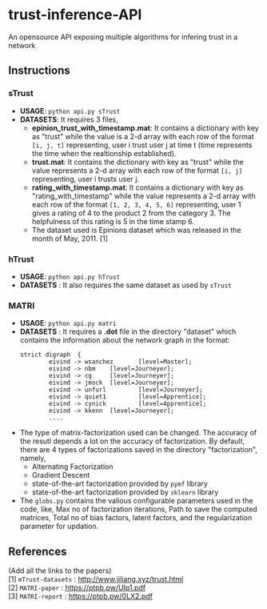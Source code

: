 # trust-inference-API
An opensource API exposing multiple algorithms for infering trust in a network

## Instructions
### sTrust
- **USAGE**: `python api.py sTrust`
- **DATASETS**: It requires 3 files,
  - **epinion_trust_with_timestamp.mat**: It contains a dictionary with key as "trust" while the value is a 2-d array with each row of the format `[i, j, t]` representing, user i trust user j at time t (time represents the time when the realtionship established).
  - **trust.mat**: It contains the dictionary with key as "trust" while the value represents a 2-d array with each row of the format `[i, j]` representing, user i trusts user j.
  - **rating_with_timestamp.mat**: It contains a dictionary with key as "rating_with_timestamp" while the value represents a 2-d array with each row of the format `[1, 2, 3, 4, 5, 6]` representing, user 1 gives a rating of 4 to the product 2 from the category 3. The helpfulness of this rating is 5 in the time stamp 6. 
  - The dataset used is Epinions dataset which was released in the month of May, 2011. [1]


### hTrust
- **USAGE**: `python api.py hTrust`
- **DATASETS** : It also requires the same dataset as used by `sTrust`

### MATRI
- **USAGE**: `python api.py matri`
- **DATASETS** : It requires a **.dot** file in the directory "dataset" which contains the information about the network graph in the format:
  ```
  strict digraph  {
          eivind -> wsanchez       [level=Master];
          eivind -> nbm    [level=Journeyer];
          eivind -> cg     [level=Journeyer];
          eivind -> jmock  [level=Journeyer];
          eivind -> unfurl         [level=Journeyer];
          eivind -> quiet1         [level=Apprentice];
          eivind -> cynick         [level=Apprentice];
          eivind -> kkenn  [level=Journeyer];
          ....
  
  ```
- The type of matrix-factorization used can be changed. The accuracy of the resutl depends a lot on the accuracy of factorization. By default, there are 4 types of factorizations saved in the directory "factorization", namely,
  - Alternating Factorization
  - Gradient Descent
  - state-of-the-art factorization provided by `pymf` library
  - state-of-the-art factorization provided by `sklearn` library  
- The `globs.py` contains the valious configurable parameters used in the code, like, Max no of factorization iterations, Path to save the computed matrices, Total no of bias factors, latent factors, and the regularization parameter for updation.


## References
(Add all the links to the papers)  
[1] `mTrust-datasets` : http://www.jiliang.xyz/trust.html  
[2] `MATRI-paper` : https://ptpb.pw/UIp1.pdf  
[3] `MATRI-report` : https://ptpb.pw/0LX2.pdf  

